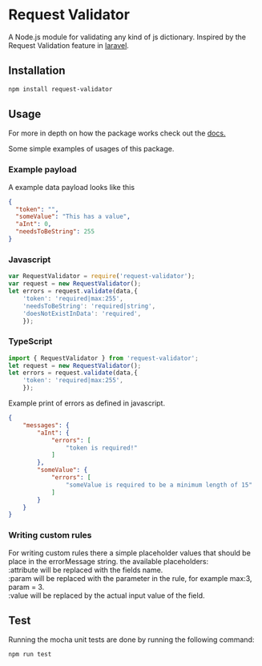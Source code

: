 # Request Validator
A Node.js module for validating any kind of js dictionary.
Inspired by the Request Validation feature in [laravel](https://laravel.com/docs/5.8/validation).
 
## Installation 
```sh
npm install request-validator
```
## Usage
For more in depth on how the package works check out the [docs.](https://abborren.github.io/request-validatorjs/)

Some simple examples of usages of this package.
### Example payload
A example data payload looks like this
```JSON
{
  "token": "",
  "someValue": "This has a value",
  "aInt": 0,
  "needsToBeString": 255
}
```

### Javascript
```javascript
var RequestValidator = require('request-validator');
var request = new RequestValidator();
let errors = request.validate(data,{
    'token': 'required|max:255',
    'needsToBeString': 'required|string',
    'doesNotExistInData': 'required',
    });
```
### TypeScript
```typescript
import { RequestValidator } from 'request-validator';
let request = new RequestValidator();
let errors = request.validate(data,{
    'token': 'required|max:255',
    });
```
Example print of errors as defined in javascript.
```json
{
    "messages": {
        "aInt": {
            "errors": [
                "token is required!"
            ]
        },
        "someValue": {
            "errors": [
                "someValue is required to be a minimum length of 15"
            ]
        }
    }
}
```

### Writing custom rules
For writing custom rules there a simple placeholder values that should be place in the errorMessage string. the available placeholders: <br>
 :attribute will be replaced with the fields name.<br>
 :param will be replaced with the parameter in the rule, for example max:3, param = 3.<br>
 :value will be replaced by the actual input value of the field.     
## Test
Running the mocha unit tests are done by running the following command:
```sh
npm run test
```
